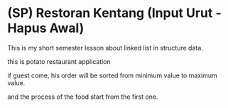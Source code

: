 # (SP) Restoran Kentang (Input Urut - Hapus Awal)
This is my short semester lesson about linked list in structure data. 

this is potato restaurant application

if guest come, his order will be sorted from minimum value to maximum value.

and the process of the food start from the first one.
